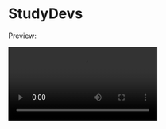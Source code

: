 # StudyDevs

Preview:

![Preview](https://user-images.githubusercontent.com/63022500/199768261-b5affa8d-d9a9-4feb-95dc-77d9a63cfa93.mp4)










